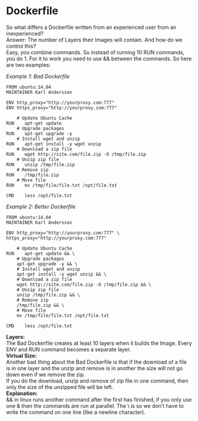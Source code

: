 # Dockerfile

So what differs a Dockerfile written from an experienced user from an inexperienced?  
Answer: The number of Layers their Images will contain. And how do we control this?  
Easy, you combine commands. So instead of running 10 RUN commands, you do 1. For it to work you need to use && between the commands. So here are two examples:

*Example 1: Bad Dockerfile*
```
FROM ubuntu:14.04
MAINTAINER Karl Andersson

ENV http_proxy="http://yourproxy.com:777"
ENV https_proxy="http://yourproxy.com:777"

    # Update Ubuntu Cache
RUN    apt-get update
    # Upgrade packages
RUN    apt-get upgrade -y
    # Install wget and unzip
RUN    apt-get install -y wget unzip
    # Download a zip file
RUN    wget http://site.com/file.zip -O /tmp/file.zip
    # Unzip zip file
RUN    unzip /tmp/file.zip
    # Remove zip
RUN    /tmp/file.zip
    # Move file
RUN    mv /tmp/file/file.txt /opt/file.txt

CMD    less /opt/file.txt

```

*Example 2: Better Dockerfile*
```
FROM ubuntu:14.04
MAINTAINER Karl Andersson

ENV http_proxy="http://yourproxy.com:777" \
https_proxy="http://yourproxy.com:777"

    # Update Ubuntu Cache
RUN    apt-get update && \
    # Upgrade packages
    apt-get upgrade -y && \
    # Install wget and unzip
    apt-get install -y wget unzip && \
    # Download a zip file
    wget http://site.com/file.zip -O /tmp/file.zip && \
    # Unzip zip file
    unzip /tmp/file.zip && \
    # Remove zip
    /tmp/file.zip && \
    # Move file
    mv /tmp/file/file.txt /opt/file.txt

CMD    less /opt/file.txt
```

**Layers:**  
The Bad Dockerfile creates at least 10 layers when it builds the Image. Every ENV and RUN command becomes a separate layer.  
**Virtual Size:**  
Another bad thing about the Bad Dockerfile is that if the download of a file is in one layer and the unzip and remove is in another the size will not go down even if we remove the zip.  
If you do the download, unzip and remove of zip file in one command, then only the size of the unzipped file will be left.  
**Explanation:**  
&& in linux runs another command after the first has finished, if you only use one & then the commands are run at parallel. The \ is so we don’t have to write the command on one line (like a newline character).

